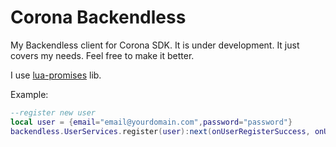 # Corona Backendless

My Backendless client for Corona SDK. It is under development. It just covers my needs. Feel free to make it better.

I use [lua-promises](https://github.com/zserge/lua-promises) lib. 

Example:
```lua
--register new user
local user = {email="email@yourdomain.com",password="password"}
backendless.UserServices.register(user):next(onUserRegisterSuccess, onUserRegisterError)
```
